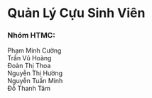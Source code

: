 # Quản Lý Cựu Sinh Viên
<h3>Nhóm HTMC:</br></h3>
Phạm Minh Cường</br>
Trần Vũ Hoàng</br>
Đoàn Thị Thoa</br>
Nguyễn Thị Hường</br>
Nguyễn Tuấn Minh</br>
Đỗ Thanh Tâm</br>

